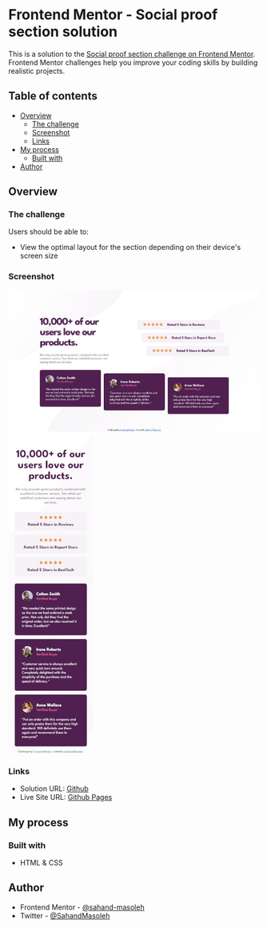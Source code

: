 # Frontend Mentor - Social proof section solution

This is a solution to the [Social proof section challenge on Frontend Mentor](https://www.frontendmentor.io/challenges/social-proof-section-6e0qTv_bA). Frontend Mentor challenges help you improve your coding skills by building realistic projects.

## Table of contents

- [Overview](#overview)
  - [The challenge](#the-challenge)
  - [Screenshot](#screenshot)
  - [Links](#links)
- [My process](#my-process)
  - [Built with](#built-with)
- [Author](#author)

## Overview

### The challenge

Users should be able to:

- View the optimal layout for the section depending on their device's screen size

### Screenshot

![Desktop](./screenshots/desktop.jpg)
![Mobile](./screenshots/mobile.jpg)

### Links

- Solution URL: [Github](https://github.com/sahand-masoleh/fem-09-social-proof-section)
- Live Site URL: [Github Pages](https://sahand-masoleh.github.io/fem-09-social-proof-section)

## My process

### Built with

- HTML & CSS

## Author

- Frontend Mentor - [@sahand-masoleh](https://www.frontendmentor.io/profile/sahand-masoleh)
- Twitter - [@SahandMasoleh](https://twitter.com/SahandMasoleh)
